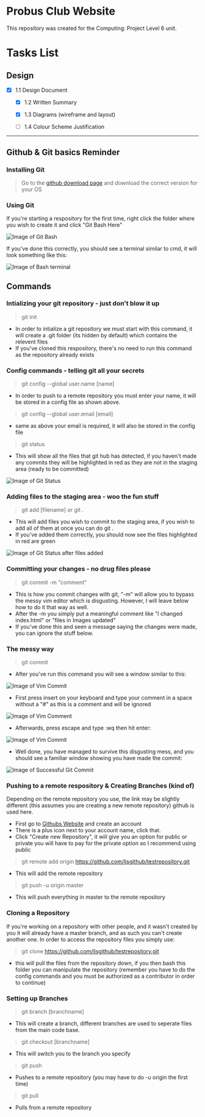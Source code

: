 # Probus Club Website

This repository was created for the Computing: Project Level 6 unit.

# Tasks List

## Design

* [x] 1.1 Design Document
    * [x] 1.2 Written Summary
    * [x] 1.3 Diagrams (wireframe and layout)
    * [ ] 1.4 Colour Scheme Justification




---
<!-- Github Tutorial -->
## Github & Git basics Reminder

### Installing Git
> Go to the [github download page](https://git-scm.com/downloads) and download the correct version for your OS

### Using Git 
If you're starting a respository for the first time, right click the folder where you wish to create it and click "Git Bash Here"

![Image of Git Bash](readmefiles/Screenshot_1.png "Example of Git Bash")

If you've done this correctly, you should see a terminal similar to cmd, it will look something like this:

![Image of Bash terminal](readmefiles/something.png "Git Terminal Example")

## Commands

### Intializing your git repository - just don't blow it up

> git init 

* In order to intialize a git repository we must start with this command, it will create a .git folder (its hidden by default) which contains the relevent files
* If you've cloned this respository, there's no need to run this command as the repository already exists

### Config commands - telling git all your secrets

> git config --global user.name [name]
    
* In order to push to a remote repository you must enter your name, it will be stored in a config file as shown above.

> git config --global user.email [email]

* same as above your email is required, it will also be stored in the config file

> git status

* This will show all the files that git hub has detected, if you haven't made any commits they will be highlighted in red as they are not in the staging area (ready to be committed)

![Image of Git Status](readmefiles/Screenshot_2.png "Example of Git Status")

### Adding files to the staging area - woo the fun stuff

> git add [filename] or git .

* This will add files you wish to commit to the staging area, if you wish to add all of them at once you can do git .
* If you've added them correctly, you should now see the files highlighted in red are green

![Image of Git Status after files added](readmefiles/Screenshot_3.png "Example of Git Status (files added)")

### Committing your changes - no drug files please

> git commit -m "comment"

* This is how you commit changes with git, "-m" will allow you to bypass the messy vim editor which is disgusting. However, I will leave below how to do it that way as well.
* After the -m you simply put a meaningful comment like "I changed index.html" or "files in Images updated"
* If you've done this and seen a message saying the changes were made, you can ignore the stuff below.

### The messy way

> git commit

* After you've run this command you will see a window similar to this:

![Image of Vim Commit](readmefiles/Screenshot_4.png "Vim Editor")

* First press insert on your keyboard and type your comment in a space without a "#" as this is a comment and will be ignored 

![Image of Vim Comment](readmefiles/Screenshot_5.png "Vim Comment")

* Afterwards, press escape and type :wq then hit enter:

![Image of Vim Commit](readmefiles/Screenshot_6.png "Vim Commit")

* Well done, you have managed to survive this disgusting mess, and you should see a familiar window showing you have made the commit:

![Image of Successful Git Commit](readmefiles/Screenshot_7.png "Commit Window")

### Pushing to a remote respository & Creating Branches (kind of)

Depending on the remote repository you use, the link may be slightly different (this assumes you are creating a new remote repository) github is used here.

* First go to [Githubs Website](https://github.com "Githubs Home Page") and create an account
* There is a plus icon next to your account name, click that.
* Click "Create new Repository", it will give you an option for public or private you will have to pay for the private option so I recommend using public

> git remote add origin https://github.com/ljsgithub/testrepository.git

* This will add the remote repository

> git push -u origin master

* This will push everything in master to the remote repository 

### Cloning a Repository

If you're working on a repository with other people, and it wasn't created by you it will already have a master branch, and as such you can't create another one. In order to access the repository files you simply use:

> git clone https://github.com/ljsgithub/testrepository.git

* this will pull the files from the repository down, if you then bash this folder you can manipulate the repository (remember you have to do the config commands and you must be authorized as a contributor in order to continue)

### Setting up Branches

> git branch [branchname]

* This will create a branch, different branches are used to seperate files from the main code base.

> git checkout [branchname]

* This will switch you to the branch you specify 

> git push 

* Pushes to a remote repository (you may have to do -u origin the first time)

> git pull
* Pulls from a remote repository
